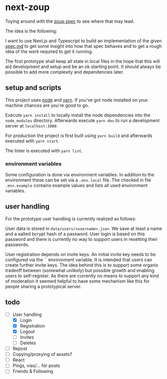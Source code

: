 # next-zoup

Toying around with the [zoup spec](https://github.com/zoupio/spec) to see where that may lead.

The idea is the following:

I want to use Next.js and Typescript to build an implementation of the given [spec.md](https://github.com/zoupio/spec/blob/main/spec.md) to get some insight into how that spec behaves and to get a rough idea of the work required to get it running.

The first prototype shall keep all state in local files in the hope that this will aid development and setup and be an ok starting point. It should always be possible to add more complexity and dependencies later.

## setup and scripts

This project uses [node](https://nodejs.org/) and [yarn](https://yarnpkg.com/).
If you've got node installed on your machine chances are you're good to go.

Execute `yarn install` to locally install the node dependencies into the `node_modules` directory.
Afterwards execute `yarn dev` to run a development server at `localhost:3000`.

For production the project is first built using `yarn build` and afterwards executed with `yarn start`.

The linter is executed with `yarn lint`.

### environment variables

Some configuration is done via environment variables.
In addition to the environment these can be set via a `.env.local` file.
The checked in file `.env.example` contains example values and lists all used environment variables.

## user handling

For the prototype user handling is currently realized as follows:

User data is stored in `data/users/<username>.json`.
We save at least a name and a salted bcrypt hash of a password.
User login is based on this password and there is currently no way to support users in resetting their passwords.

User registration depends on invite keys.
An initial invite key needs to be configured via the `` environment variable.
It is intended that users can create further invite keys.
The idea behind this is to support some organic tradeoff between (somewhat unlikely) but possible growth and enabling users to self-register.
As there are currently no means to support any kind of moderation it seemed helpful to have some mechanism like this for people sharing a prototypical server.

## todo

- [ ] User handling
  - [x] Login
  - [x] Registration
  - [x] Logout
  - [ ] Invites
  - [ ] Deletes
- [ ] Repost
- [ ] Copying/proxying of assets?
- [ ] React
- [ ] Pings, vias/… for posts
- [ ] Friends & Following
